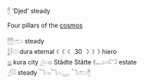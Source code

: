 𓊽 'Djed' steady   
  
Four pillars of the [cosmos](cosmos)  
  
𓊽𓊽𓂧 steady   
[𓎛](𓎛)𓎛𓇳 dura eternal ☾☾☾ 30 ☽☽☽ hiero  
[𓊖](𓊖)  kura city [𓊨](𓊨)𓏏𓊖 Städte Stätte 𓊢𓂝𓏏𓉐 estate  
𓊨𓍘𓇋 steady 𓆓𓏏𓏤𓆓𓏏𓇾   𓆓𓂧𓊽    
